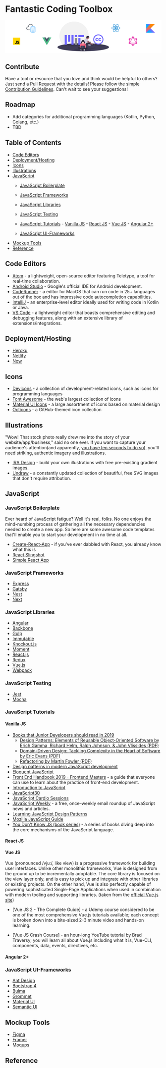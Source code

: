 # Fantastic Coding Toolbox

<p align="center">
      <img src="Fantastic-coding-tools-cover.png" alt="Fantastic-Coding-Tools"/>
</p>

<div class="nav">
      
## Contribute

Have a tool or resource that you love and think would be helpful to others? Just send a Pull Request with the details! Please follow the simple [Contribution Guidelines](https://github.com/LisaDziuba/Awesome-Design-Tools/blob/master/Contribution_Guidelines.md). Can't wait to see your suggestions!

## Roadmap

* Add categories for additional programming languages (Kotlin, Python, Golang, etc.)
* TBD

## Table of Contents

- [Code Editors](#code-editors)
- [Deployment/Hosting](#deployment-hosting)
- [Icons](#icons)
- [Illustrations](#illustrations)
- [JavaScript](#javascript)
  - [JavaScript Boilerplate](#javascript-boilerplate)
  - [JavaScript Frameworks](#javascript-frameworks)
  - [JavaScript Libraries](#javascript-libraries)
  - [JavaScript Testing](#javascript-testing)
  - [JavaScript Tutorials](#javascript-tutorials)
        - [Vanilla JS](#vanilla-js)
        - [React JS](#react-js)
        - [Vue JS](#vue-js)
        - [Angular 2+](#angular-2)

  - [JavaScript UI-Frameworks](#javascript-ui-frameworks)
- [Mockup Tools](#mockup-tools)
- [Reference](#reference)

</div>

<main>

<article id="code-editors">

## Code Editors

* [Atom](https://atom.io/) - a lightweight, open-source editor featuring Teletype, a tool for real-time collaboration.
* [Android Studio](https://developer.android.com/studio/) - Google's official IDE for Android development.
* [CodeRunner](https://coderunnerapp.com/) - a editor for MacOS that can run code in 25+ languages out of the box and has impressive code autocompletion capabilities.
* [IntelliJ](https://www.jetbrains.com/idea/) - an enterprise-level editor ideally used for writing code in Kotlin or Java.
* [VS Code](https://code.visualstudio.com/) - a lightweight editor that boasts comprehensive editing and debugging features, along with an extensive library of extensions/integrations. 

</article>

<article id="deployment-hosting">

## Deployment/Hosting

* [Heroku](https://www.heroku.com/)
* [Netlify](https://www.netlify.com/)
* [Now](https://zeit.co/now)

</article>

<article id="icons">

## Icons

* [Devicons](https://vorillaz.github.io/devicons/#/main) - a collection of development-related icons, such as icons for programming languages
* [Font Awesome](https://fontawesome.com/) - the web's largest collection of icons
* [Material UI Icons](https://material-ui.com/style/icons/) - a large assortment of icons based on material design
* [Octicons](https://octicons.github.com/) - a GitHub-themed icon collection

</article>

<article id="illustrations">

## Illustrations

"Wow! That stock photo really drew me into the story of your website/app/business," said no one ever. If you want to capture your audience's attention(and apparently, [you have ten seconds to do so](http://overit.com/blog/illustration-benefits)), you'll need striking, authentic imagery and illustrations. 

* [IRA Design](https://iradesign.io/) - build your own illustrations with free pre-existing gradient images.
* [Undraw](https://undraw.co/) - a constantly updated collection of beautiful, free SVG images that don't require attribution.

</article>

<article id="javascript">

## JavaScript

</article>

<article id="javascript-boilerplate">

### JavaScript Boilerplate

Ever heard of JavaScript fatigue? Well it's real, folks. No one enjoys the mind-numbing process of gathering all the necessary dependencies needed to create a new app. So here are some awesome code templates that'll enable you to start your development in no time at all.

* [Create-React-App](https://github.com/facebook/create-react-app) - if you've ever dabbled with React, you already know what this is
* [React Slingshot](https://github.com/coryhouse/react-slingshot)
* [Simple React App](https://github.com/Kornil/simple-react-app)

</article>

<article id="jf">

### JavaScript Frameworks

* [Express](http://expressjs.com/)
* [Gatsby](http://gatsbyjs.org/)
* [Nest](https://nestjs.com/)
* [Next](https://nextjs.org/)

</article>

<article id="jl">

### JavaScript Libraries

* [Angular](https://angular.io/)
* [Backbone](https://backbonejs.org/)
* [Gulp](https://gulpjs.com/)
* [Immutable](https://github.com/immutable-js/immutable-js)
* [Knockout.js](https://knockoutjs.com/)
* [Moment](https://momentjs.com/)
* [React.js](https://reactjs.org/)
* [Redux](https://redux.js.org/)
* [Vue.js](https://vuejs.org/)
* [Webpack](https://webpack.js.org/)

</article>

<article id="jt">

### JavaScript Testing

* [Jest](https://jestjs.io/)
* [Mocha](https://mochajs.org/)

</article>

<article id="jts">

### JavaScript Tutorials

</article>

<article id="vt">
      
#### Vanilla JS

* [Books that Junior Developers should read in 2019](https://medium.freecodecamp.org/9-books-for-junior-developers-in-2019-e41fc7ecc586)
  * [Design Patterns: Elements of Reusable Object-Oriented Software by Erich Gamma, Richard Helm, Ralph Johnson, & John Vlissides (PDF)](https://sophia.javeriana.edu.co/~cbustaca/docencia/DSBP-2018-01/recursos/Erich%20Gamma,%20Richard%20Helm,%20Ralph%20Johnson,%20John%20M.%20Vlissides-Design%20Patterns_%20Elements%20of%20Reusable%20Object-Oriented%20Software%20%20-Addison-Wesley%20Professional%20%281994%29.pdf)
  * [Domain-Driven Design: Tackling Complexity in the Heart of Software by Eric Evans (PDF)](https://github.com/ZilvinasKucinskas/FRP-EventSourcing/blob/master/sources/xx735.Eric.Evans.Domaindriven.Design.Tackling.Complexity.in.the.Heart.of.Software.pdf)
  * [Refactoring by Martin Fowler (PDF)](https://www.csie.ntu.edu.tw/~r95004/Refactoring_improving_the_design_of_existing_code.pdf)
* [Design patterns in modern JavaScript development](https://levelup.gitconnected.com/design-patterns-in-modern-javascript-development-ec84d8be06ca)
* [Eloquent JavaScript](http://eloquentjavascript.net/)
* [Front End Handbook 2019 - Frontend Masters](https://frontendmasters.com/books/front-end-handbook/2019/) - a guide that everyone can use to learn about the practice of front-end development.
* [Introduction to JavaScript](https://learn.freecodecamp.org/javascript-algorithms-and-data-structures/basic-javascript)
* [JavaScript30](https://javascript30.com/)
* [JavaScript Cardio Sessions](https://www.youtube.com/playlist?list=PLillGF-Rfqbb4ZOnsNCIB-DnLuUrQjS_G)
* [JavaScript Weekly](https://javascriptweekly.com/) - a free, once–weekly email roundup of JavaScript news and articles.
* [Learning JavaScript Design Patterns](https://addyosmani.com/resources/essentialjsdesignpatterns/book/)
* [Mozilla JavaScript Guide](https://developer.mozilla.org/en-US/docs/Web/JavaScript/Guide)
* [You Don't Know JS (book series)](https://github.com/getify/You-Dont-Know-JS) - a series of books diving deep into the core mechanisms of the JavaScript language.

</article>

<article id="rt">
      
#### React JS

</article

<article id="vt">
      
#### Vue JS

Vue (pronounced /vjuː/, like view) is a progressive framework for building user interfaces. Unlike other monolithic frameworks, Vue is designed from the ground up to be incrementally adoptable. The core library is focused on the view layer only, and is easy to pick up and integrate with other libraries or existing projects. On the other hand, Vue is also perfectly capable of powering sophisticated Single-Page Applications when used in combination with modern tooling and supporting libraries. (taken from the [official Vue.js site](https://vuejs.org/v2/guide/))

* [Vue JS 2 - The Complete Guide] - a Udemy course considered to be one of the most comprehensive Vue.js tutorials available; each concept is broken down into a bite-sized 2-3 minute video and hands-on learning.

* [Vue JS Crash Course] - an hour-long YouTube tutorial by Brad Traversy; you will learn all about Vue.js including what it is, Vue-CLI, components, data, events, directives, etc.

</article

<article id="at">
      
#### Angular 2+

</article


<article id="ju">

### JavaScript UI-Frameworks

* [Ant Design](https://ant.design/)
* [Bootstrap 4](https://v4-alpha.getbootstrap.com/)
* [Bulma](https://bulma.io/)
* [Grommet](https://v2.grommet.io/)
* [Material UI](http://material-ui.com/)
* [Semantic UI](https://semantic-ui.com/)

</article>

<article id="mockup-tools">

## Mockup Tools

* [Figma](https://www.figma.com/)
* [Framer](https://www.framer.com/)
* [Moqups](https://moqups.com/)

</article>

<article id="reference">

## Reference

</article>
